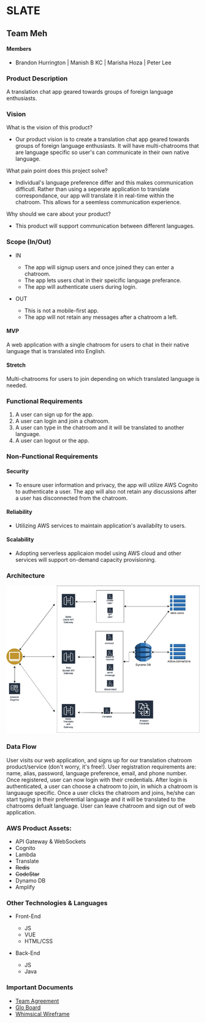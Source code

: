 # SLATE

## Team Meh

#### Members
 * Brandon Hurrington | Manish B KC | Marisha Hoza | Peter Lee
 
### Product Description
A translation chat app geared towards groups of foreign language enthusiasts. 

### Vision

What is the vision of this product?
- Our product vision is to create a translation chat app geared towards groups of foreign language enthusiasts. It will have multi-chatrooms that are language specific so user's can communicate in their own native language. 

What pain point does this project solve?
- Individual's language preference differ and this makes communication difficutl. Rather than using a seperate application to translate correspondance, our app will translate it in real-time within the chatroom. This allows for a seemless communication experience. 

Why should we care about your product?
- This product will support communication between different languages. 

### Scope (In/Out)
- IN 
	- The app will signup users and once joined they can enter a chatroom.
	- The app lets users chat in their speicific language preferance. 
	- The app will authenticate users during login.

- OUT 
	- This is not a mobile-first app. 
	- The app will not retain any messages after a chatroom a left. 

#### MVP
A web application with a single chatroom for users to chat in their native language that is translated into English. 

#### Stretch
Multi-chatrooms for users to join depending on which translated language is needed. 

### Functional Requirements
1. A user can sign up for the app. 
2. A user can login and join a chatroom.
3. A user can type in the chatroom and it will be translated to another language. 
4. A user can logout or the app.

### Non-Functional Requirements
 #### Security
 - To ensure user information and privacy, the app will utilize AWS Cognito to authenticate a user. The app will also not retain any discussions after a user has disconnected from the chatroom. 
 #### Reliability
 - Utilizing AWS services to maintain application's availabilty to users. 
#### Scalability
 - Adopting serverless applicaion model using AWS cloud and other services will support on-demand capacity provisioning. 

### Architecture
![Architecture](https://github.com/SlateAppProject/Slate/blob/dev/docs/arc.jpg)

### Data Flow
User visits our web application, and signs up for our translation chatroom product/service (don't worry, it's free!). User registration requirements are: name, alias, password, language preference, email, and phone number. Once registered, user can now login with their credentials. After login is authenticated, a user can choose a chatroom to join, in which a chatroom is languauge specific. Once a user clicks the chatroom and joins, he/she can start typing in their preferential language and it will be translated to the chatrooms defualt language. User can leave chatroom and sign out of web application.

### AWS Product Assets:
 - API Gateway & WebSockets
 - Cognito
 - Lambda
 - Translate
 - <strike>Redis</strike>
 - <strike>CodeStar</strike>
 - Dynamo DB
 - Amplify
 
### Other Technologies & Languages
- Front-End
  - JS
  - VUE
  - HTML/CSS
 
- Back-End
 	- JS
 	- Java
 
### Important Documents
* [Team Agreement](docs/Team-Agreement.md)
* [Glo Board](https://app.gitkraken.com/glo/board/XZOBl6r2-gAPzcbw)
* [Whimsical Wireframe](https://whimsical.com/4Jpa6FyPKYeXfBFEGr25dt)
